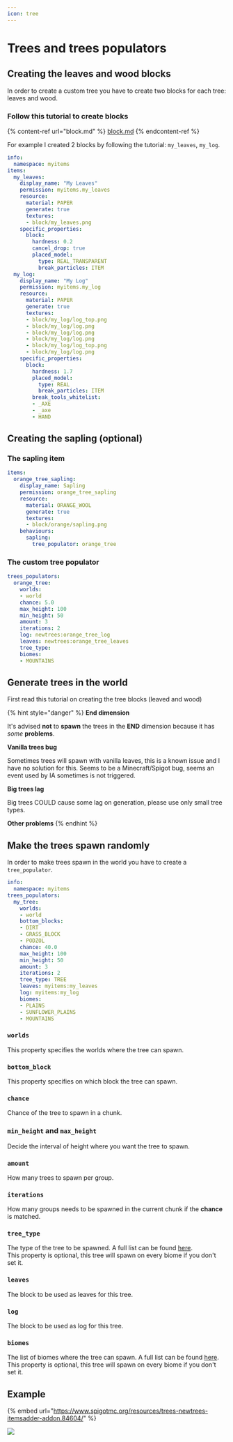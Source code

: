 ```yaml
---
icon: tree
---
```


# Trees and trees populators

## Creating the leaves and wood blocks

In order to create a custom tree you have to create two blocks for each tree: leaves and wood.

### Follow this tutorial to create blocks&#x20;

{% content-ref url="block.md" %}
[block.md](block.md)
{% endcontent-ref %}

For example I created 2 blocks by following the tutorial: `my_leaves`, `my_log`.

```yaml
info:
  namespace: myitems
items:
  my_leaves:
    display_name: "My Leaves"
    permission: myitems.my_leaves
    resource:
      material: PAPER
      generate: true
      textures:
      - block/my_leaves.png
    specific_properties:
      block:
        hardness: 0.2
        cancel_drop: true
        placed_model:
          type: REAL_TRANSPARENT
          break_particles: ITEM
  my_log:
    display_name: "My Log"
    permission: myitems.my_log
    resource:
      material: PAPER
      generate: true
      textures:
      - block/my_log/log_top.png
      - block/my_log/log.png
      - block/my_log/log.png
      - block/my_log/log.png
      - block/my_log/log_top.png
      - block/my_log/log.png
    specific_properties:
      block:
        hardness: 1.7
        placed_model:
          type: REAL
          break_particles: ITEM
        break_tools_whitelist:
        - _AXE
        - _axe
        - HAND
```

## Creating the sapling (optional)

### The sapling item

```yaml
items:
  orange_tree_sapling:
    display_name: Sapling
    permission: orange_tree_sapling
    resource:
      material: ORANGE_WOOL
      generate: true
      textures:
      - block/orange/sapling.png
    behaviours:
      sapling:
        tree_populator: orange_tree
```

### The custom tree populator

```yaml
trees_populators:
  orange_tree:
    worlds:
    - world
    chance: 5.0
    max_height: 100
    min_height: 50
    amount: 3
    iterations: 2
    log: newtrees:orange_tree_log
    leaves: newtrees:orange_tree_leaves
    tree_type: 
    biomes:
    - MOUNTAINS
```

## Generate trees in the world

First read this tutorial on creating the tree blocks (leaved and wood)

{% hint style="danger" %}
**End dimension**

It's advised **not** to **spawn** the trees in the **END** dimension because it has _some_ **problems**.

**Vanilla trees bug**

Sometimes trees will spawn with vanilla leaves, this is a known issue and I have no solution for this. Seems to be a Minecraft/Spigot bug, seems an event used by IA sometimes is not triggered.

**Big trees lag**

Big trees COULD cause some lag on generation, please use only small tree types.

**Other problems**
{% endhint %}

## Make the trees spawn randomly

In order to make trees spawn in the world you have to create a `tree_populator`.

```yaml
info:
  namespace: myitems
trees_populators:
  my_tree:
    worlds:
    - world
    bottom_blocks:
    - DIRT
    - GRASS_BLOCK
    - PODZOL
    chance: 40.0
    max_height: 100
    min_height: 50
    amount: 3
    iterations: 2
    tree_type: TREE
    leaves: myitems:my_leaves
    log: myitems:my_log
    biomes:
    - PLAINS
    - SUNFLOWER_PLAINS
    - MOUNTAINS
```

### `worlds`

This property specifies the worlds where the tree can spawn.

### `bottom_block`

This property specifies on which block the tree can spawn.

### `chance`

Chance of the tree to spawn in a chunk.

### `min_height` and `max_height`

Decide the interval of height where you want the tree to spawn.

### `amount`

How many trees to spawn per group.

### `iterations`

How many groups needs to be spawned in the current chunk if the **chance** is matched.

### `tree_type`

The type of the tree to be spawned. A full list can be found [here](https://hub.spigotmc.org/javadocs/spigot/org/bukkit/TreeType.html).\
This property is optional, this tree will spawn on every biome if you don't set it.

### `leaves`

The block to be used as leaves for this tree.

### `log`

The block to be used as log for this tree.

### `biomes`

The list of biomes where the tree can spawn. A full list can be found [here](https://hub.spigotmc.org/javadocs/spigot/org/bukkit/block/Biome.html).\
This property is optional, this tree will spawn on every biome if you don't set it.

## Example

{% embed url="https://www.spigotmc.org/resources/trees-newtrees-itemsadder-addon.84604/" %}

![](../../.gitbook/assets/image_\(125\).png)
